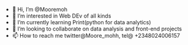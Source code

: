 - 👋 Hi, I’m @Mooremoh
- 👀 I’m interested in Web DEv of all kinds
- 🌱 I’m currently learning Print(python for data analytics)
- 💞️ I’m looking to collaborate on data analysis and front-end projects
- 📫 How to reach me twitter@Moore_mohh, tel@ +2348024006157

<!---
Mooremoh/Mooremoh is a ✨ special ✨ repository because its `README.md` (this file) appears on your GitHub profile.
You can click the Preview link to take a look at your changes.
--->
